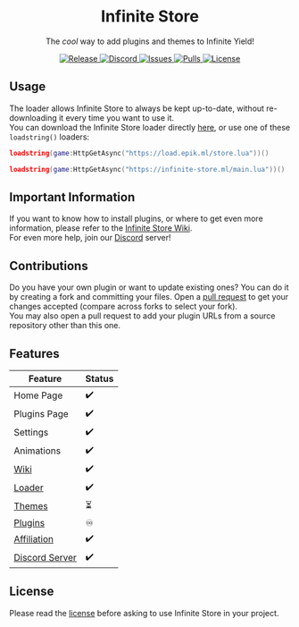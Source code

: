 <h1 align="center">
	Infinite Store
</h1>

<p align="center">
	The <em>cool</em> way to add plugins and themes to Infinite Yield!
</p>

<p align="center">
	<a href="https://github.com/Infinite-Store/Infinite-Store/releases/latest">
		<img alt="Release" src="https://img.shields.io/github/release-date-pre/Infinite-Store/Infinite-Store?label=latest%20release&style=flat-square">
	</a>
	<a href="https://discord.gg/dubhsUGcZe">
		<img alt="Discord" src="https://img.shields.io/discord/897257702126936075?color=%235865F2&logo=discord&logoColor=%23DCDDDE&style=flat-square">
	</a>
	<a href="https://github.com/Infinite-Store/Infinite-Store/issues">
		<img alt="Issues" src="https://img.shields.io/github/issues/Infinite-Store/Infinite-Store?color=0088ff&style=flat-square"/>
	</a>
	<a href="https://github.com/Infinite-Store/Infinite-Store/pulls">
		<img alt="Pulls" src="https://img.shields.io/github/issues-pr/Infinite-Store/Infinite-Store?color=0088ff&style=flat-square"/>
	</a>
	<a href="./LICENSE.md">
		<img alt="License" src="https://img.shields.io/badge/license-ISL--1.0.0-red?style=flat-square"/>
	</a>
</p>

## Usage

The loader allows Infinite Store to always be kept up-to-date, without re-downloading it every time you want to use it.\
You can download the Infinite Store loader directly [here](https://github.com/Infinite-Store/Infinite-Store/releases/latest/download/is.luau), or use one of these `loadstring()` loaders:

```lua
loadstring(game:HttpGetAsync("https://load.epik.ml/store.lua"))()
```

```lua
loadstring(game:HttpGetAsync("https://infinite-store.ml/main.lua"))()
```

## Important Information

If you want to know how to install plugins, or where to get even more information, please refer to the [Infinite Store Wiki](https://github.com/Infinite-Store/Infinite-Store/wiki).\
For even more help, join our [Discord](https://discord.gg/dubhsUGcZe) server!

## Contributions

Do you have your own plugin or want to update existing ones? You can do it by creating a fork and committing your files. Open a [pull request](https://github.com/Infinite-Store/Infinite-Store/compare) to get your changes accepted (compare across forks to select your fork).\
You may also open a pull request to add your plugin URLs from a source repository other than this one.

## Features

| Feature                                                                                  | Status |
| ---------------------------------------------------------------------------------------- | ------ |
| Home Page                                                                                | ✔️      |
| Plugins Page                                                                             | ✔️      |
| Settings                                                                                 | ✔️      |
| Animations                                                                               | ✔️      |
| [Wiki](https://github.com/Infinite-Store/Infinite-Store/wiki)                            | ✔️      |
| [Loader](https://github.com/Infinite-Store/Infinite-Store/wiki/Loadstring)               | ✔️      |
| [Themes](https://github.com/Infinite-Store/Infinite-Store/tree/development)              | ⏳      |
| [Plugins](plugins)                                                                       | ♾      |
| [Affiliation](https://discord.gg/78ZuWSq)                                                | ✔️      |
| [Discord Server](https://discord.gg/dubhsUGcZe)                                          | ✔️      |

## License

Please read the [license](https://github.com/Infinite-Store/Infinite-Store/blob/main/LICENSE.md) before asking to use Infinite Store in your project.
